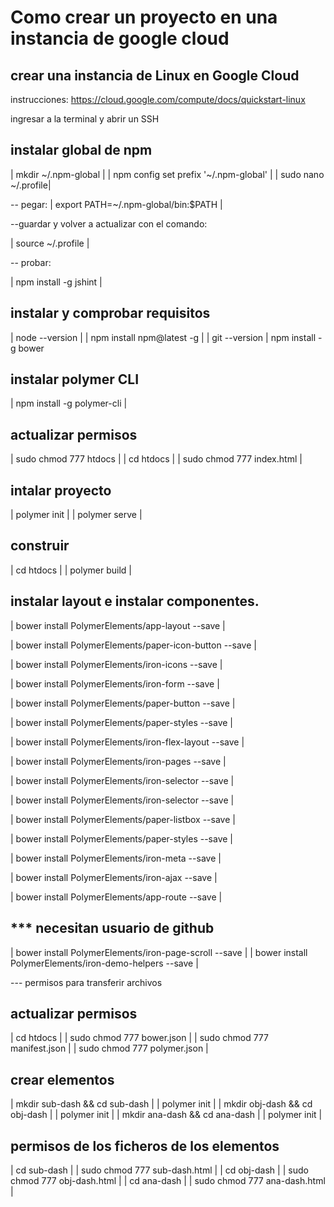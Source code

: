 # Como crear un proyecto en una instancia de google cloud 

## crear una instancia de Linux en Google Cloud

instrucciones: https://cloud.google.com/compute/docs/quickstart-linux

ingresar a la terminal y abrir un SSH

## instalar global de npm 

| mkdir ~/.npm-global |
| npm config set prefix '~/.npm-global' |
| sudo nano ~/.profile| 

-- pegar: | export PATH=~/.npm-global/bin:$PATH |

--guardar y volver a actualizar con el comando:

| source ~/.profile |

-- probar:

| npm install -g jshint |

## instalar y comprobar requisitos

| node --version |
| npm install npm@latest -g |
| git --version |
npm install -g bower

## instalar polymer CLI

| npm install -g polymer-cli |

## actualizar permisos

| sudo chmod 777 htdocs |
| cd htdocs |
| sudo chmod 777 index.html |

## intalar proyecto

| polymer init |
| polymer serve |

## construir

| cd htdocs |
| polymer build |

## instalar layout e instalar componentes.

| bower install PolymerElements/app-layout --save |

| bower install PolymerElements/paper-icon-button --save |

| bower install PolymerElements/iron-icons --save |

| bower install PolymerElements/iron-form --save |

| bower install PolymerElements/paper-button --save |

| bower install PolymerElements/paper-styles --save |

| bower install PolymerElements/iron-flex-layout --save |

| bower install PolymerElements/iron-pages --save |

| bower install PolymerElements/iron-selector --save |

| bower install PolymerElements/iron-selector --save |

| bower install PolymerElements/paper-listbox --save |

| bower install PolymerElements/paper-styles --save |

| bower install PolymerElements/iron-meta --save |

| bower install PolymerElements/iron-ajax --save |

| bower install PolymerElements/app-route --save |

## *** necesitan usuario de github

| bower install PolymerElements/iron-page-scroll --save |
| bower install PolymerElements/iron-demo-helpers --save |

--- permisos para transferir archivos

## actualizar permisos

| cd htdocs |
| sudo chmod 777 bower.json |
| sudo chmod 777 manifest.json |
| sudo chmod 777 polymer.json |

## crear elementos

| mkdir sub-dash && cd sub-dash |
| polymer init |
| mkdir obj-dash && cd obj-dash |
| polymer init |
| mkdir ana-dash && cd ana-dash |
| polymer init |

## permisos de los ficheros de los elementos

| cd sub-dash |
| sudo chmod 777 sub-dash.html |
| cd obj-dash |
| sudo chmod 777 obj-dash.html |
| cd ana-dash |
| sudo chmod 777 ana-dash.html |

